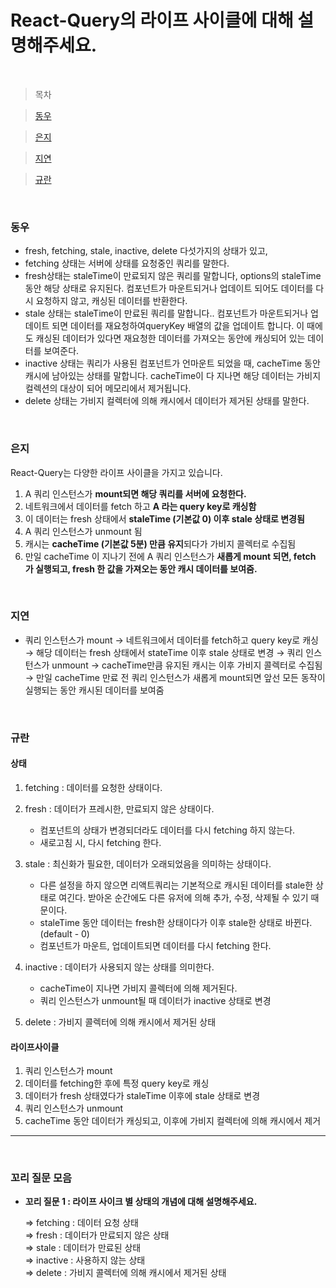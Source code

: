# React-Query의 라이프 사이클에 대해 설명해주세요.

<br />

> 목차

> [동우](#동우)

> [은지](#은지)

> [지연](#지연)

> [규란](규란)

<br />

### 동우

- fresh, fetching, stale, inactive, delete 다섯가지의 상태가 있고,
- fetching 상태는 서버에 상태를 요청중인 쿼리를 말한다.
- fresh상태는 staleTime이 만료되지 않은 쿼리를 말합니다, options의 staleTime 동안 해당 상태로 유지된다. 컴포넌트가 마운트되거나 업데이트 되어도 데이터를 다시 요청하지 않고, 캐싱된 데이터를 반환한다.
- stale 상태는 staleTime이 만료된 쿼리를 말합니다.. 컴포넌트가 마운트되거나 업데이트 되면 데이터를 재요청하여queryKey 배열의 값을 업데이트 합니다. 이 때에도 캐싱된 데이터가 있다면 재요청한 데이터를 가져오는 동안에 캐싱되어 있는 데이터를 보여준다.
- inactive 상태는 쿼리가 사용된 컴포넌트가 언마운트 되었을 때, cacheTime 동안 캐시에 남아있는 상태를 말합니다. cacheTime이 다 지나면 해당 데이터는 가비지 컬렉션의 대상이 되어 메모리에서 제거됩니다.
- delete 상태는 가비지 컬렉터에 의해 캐시에서 데이터가 제거된 상태를 말한다.

<br />

### 은지

React-Query는 다양한 라이프 사이클을 가지고 있습니다.

1. A 쿼리 인스턴스가 **mount되면 해당 쿼리를 서버에 요청한다.**
2. 네트워크에서 데이터를 fetch 하고 **A 라는 query key로 캐싱함**
3. 이 데이터는 fresh 상태에서 **staleTime (기본값 0) 이후 stale 상태로 변경됨**
4. A 쿼리 인스턴스가 unmount 됨
5. 캐시는 **cacheTime (기본값 5분) 만큼 유지**되다가 가비지 콜렉터로 수집됨
6. 만일 cacheTime 이 지나기 전에 A 쿼리 인스턴스가 **새롭게 mount 되면, fetch 가 실행되고, fresh 한 값을 가져오는 동안 캐시 데이터를 보여줌.**

<br />

### 지연

- 쿼리 인스턴스가 mount → 네트워크에서 데이터를 fetch하고 query key로 캐싱 → 해당 데이터는 fresh 상태에서 stateTime 이후 stale 상태로 변경 → 쿼리 인스턴스가 unmount → cacheTime만큼 유지된 캐시는 이후 가비지 콜렉터로 수집됨 → 만일 cacheTime 만료 전 쿼리 인스턴스가 새롭게 mount되면 앞선 모든 동작이 실행되는 동안 캐시된 데이터를 보여줌

<br />

### 규란

#### 상태

1. fetching : 데이터를 요청한 상태이다.

2. fresh : 데이터가 프레시한, 만료되지 않은 상태이다.

   - 컴포넌트의 상태가 변경되더라도 데이터를 다시 fetching 하지 않는다.
   - 새로고침 시, 다시 fetching 한다.

3. stale : 최신화가 필요한, 데이터가 오래되었음을 의미하는 상태이다.

   - 다른 설정을 하지 않으면 리액트쿼리는 기본적으로 캐시된 데이터를 stale한 상태로 여긴다. 받아온 순간에도 다른 유저에 의해 추가, 수정, 삭제될 수 있기 때문이다.
   - staleTime 동안 데이터는 fresh한 상태이다가 이후 stale한 상태로 바뀐다. (default - 0)
   - 컴포넌트가 마운트, 업데이트되면 데이터를 다시 fetching 한다.

4. inactive : 데이터가 사용되지 않는 상태를 의미한다.

   - cacheTime이 지나면 가비지 콜렉터에 의해 제거된다.
   - 쿼리 인스턴스가 unmount될 때 데이터가 inactive 상태로 변경

5. delete : 가비지 콜렉터에 의해 캐시에서 제거된 상태

#### 라이프사이클

1. 쿼리 인스턴스가 mount
2. 데이터를 fetching한 후에 특정 query key로 캐싱
3. 데이터가 fresh 상태였다가 staleTime 이후에 stale 상태로 변경
4. 쿼리 인스턴스가 unmount
5. cacheTime 동안 데이터가 캐싱되고, 이후에 가비지 컬렉터에 의해 캐시에서 제거

---

<br />

### 꼬리 질문 모음

- **꼬리 질문 1 : 라이프 사이크 별 상태의 개념에 대해 설명해주세요.**

  ⇒ fetching : 데이터 요청 상태  
  ⇒ fresh : 데이터가 만료되지 않은 상태  
  ⇒ stale : 데이터가 만료된 상태  
  ⇒ inactive : 사용하지 않는 상태  
  ⇒ delete : 가비지 콜렉터에 의해 캐시에서 제거된 상태
